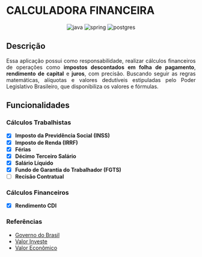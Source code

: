 # CALCULADORA FINANCEIRA

<p align="center">
    <img src="https://img.shields.io/badge/java-%23ED8B00.svg?style=for-the-badge&logo=openjdk&logoColor=white" alt="java">
    <img src="https://img.shields.io/badge/spring-%236DB33F.svg?style=for-the-badge&logo=spring&logoColor=white" alt="spring">
    <img src="https://img.shields.io/badge/postgres-%23316192.svg?style=for-the-badge&logo=postgresql&logoColor=white" alt="postgres">
</p>

## Descrição
<p align="justify">
  Essa aplicação possui como responsabilidade, realizar cálculos financeiros de operações como <b>impostos descontados em folha de pagamento</b>, <b>rendimento de capital</b> e <b>juros</b>, com precisão. Buscando seguir as regras matemáticas, alíquotas e valores dedutíveis estipuladas pelo Poder Legislativo Brasileiro, que disponibiliza os valores e fórmulas.
</p>

## Funcionalidades

### Cálculos Trabalhistas

- [x] <b>Imposto da Previdência Social (INSS)</b> <br>
- [x] <b>Imposto de Renda (IRRF)</b> <br>
- [x] <b>Férias</b> <br>
- [x] <b>Décimo Terceiro Salário</b><br>
- [x] <b>Salário Líquido</b><br>
- [x] <b>Fundo de Garantia do Trabalhador (FGTS)</b><br>
- [ ] <b>Recisão Contratual</b><br>

### Cálculos Financeiros

- [x] <b>Rendimento CDI</b><br>

### Referências

- [Governo do Brasil](https://www.gov.br)
- [Valor Investe](https://valorinveste.globo.com)
- [Valor Econômico](https://valor.globo.com)
